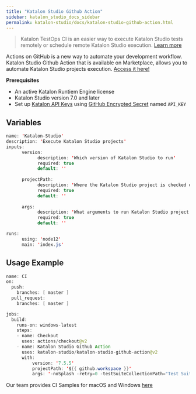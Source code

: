 ```yaml
---
title: "Katalon Studio Github Action" 
sidebar: katalon_studio_docs_sidebar
permalink: katalon-studio/docs/katalon-studio-github-action.html
---
```

> Katalon TestOps CI is an easier way to execute Katalon Studio tests remotely or schedule remote Katalon Studio execution. [Learn more](https://docs.katalon.com/katalon-analytics/docs/kt-remote-execution.html)

Actions on GitHub is a new way to automate your development workflow. Katalon Studio Github Action that is available on Marketplace, allows you to automate Katalon Studio projects execution. [Access it here!](https://github.com/marketplace/actions/katalon-studio)

**Prerequisites**

* An active Katalon Runtiem Engine license
* Katalon Studio version 7.0 and later
* Set up [Katalon API Keys](https://docs.katalon.com/katalon-analytics/docs/ka-api-key.html#katalon-api-keys-usage) using [GitHub Encrypted Secret](https://docs.github.com/en/actions/configuring-and-managing-workflows/creating-and-storing-encrypted-secrets) named `API_KEY`

## Variables

```java
name: 'Katalon-Studio'
description: 'Execute Katalon Studio projects'
inputs:
      version:
            description: 'Which version of Katalon Studio to run'
            required: true
            default: ''
            
      projectPath:
            description: 'Where the Katalon Studio project is checked out'
            required: true
            default: ''
            
      args:
            description: 'What arguments to run Katalon Studio project'
            required: true
            default: ''

runs:
      using: 'node12'
      main: 'index.js'
```

## Usage Example

```java
name: CI
on:
  push:
    branches: [ master ]
  pull_request:
    branches: [ master ]

jobs:
  build:
    runs-on: windows-latest
    steps:
    - name: Checkout
      uses: actions/checkout@v2
    - name: Katalon Studio Github Action
      uses: katalon-studio/katalon-studio-github-action@v2
      with:
          version: '7.5.5'
          projectPath: '${{ github.workspace }}'
          args: '-noSplash -retry=0 -testSuiteCollectionPath="Test Suites/Simple Test Suite Collection" -apiKey= ${{ secrets.API_KEY }} --config -webui.autoUpdateDrivers=true'
```

Our team provides CI Samples for macOS and Windows [here](https://github.com/katalon-studio-samples/ci-samples/tree/master/.github/workflows)
